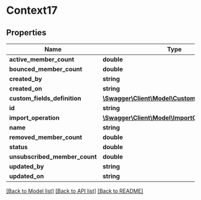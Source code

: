 # Context17

## Properties
Name | Type | Description | Notes
------------ | ------------- | ------------- | -------------
**active_member_count** | **double** |  | [optional] 
**bounced_member_count** | **double** |  | [optional] 
**created_by** | **string** |  | [optional] 
**created_on** | **string** |  | [optional] 
**custom_fields_definition** | [**\Swagger\Client\Model\CustomFieldsDefinition[]**](CustomFieldsDefinition.md) |  | [optional] 
**id** | **string** |  | [optional] 
**import_operation** | [**\Swagger\Client\Model\ImportOperation19**](ImportOperation19.md) |  | [optional] 
**name** | **string** |  | [optional] 
**removed_member_count** | **double** |  | [optional] 
**status** | **double** |  | [optional] 
**unsubscribed_member_count** | **double** |  | [optional] 
**updated_by** | **string** |  | [optional] 
**updated_on** | **string** |  | [optional] 

[[Back to Model list]](../README.md#documentation-for-models) [[Back to API list]](../README.md#documentation-for-api-endpoints) [[Back to README]](../README.md)


